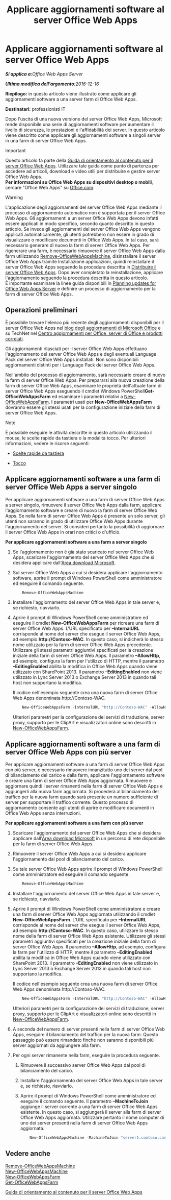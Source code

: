 ﻿---
title: Applicare aggiornamenti software al server Office Web Apps
TOCTitle: Applicare aggiornamenti software al server Office Web Apps
ms:assetid: 5d15dbd9-374e-422a-a870-43270dd0a2db
ms:mtpsurl: https://technet.microsoft.com/it-it/library/JJ966220(v=office.15)
ms:contentKeyID: 51658371
ms.date: 12/18/2017
mtps_version: v=office.15
ms.translationtype: HT
---

# Applicare aggiornamenti software al server Office Web Apps 

_<strong>Si applica a:</strong>Office Web Apps Server_

_<strong>Ultima modifica dell'argomento:</strong>2016-12-16_

**Riepilogo:** in questo articolo viene illustrato come applicare gli aggiornamenti software a una server farm di Office Web Apps.

**Destinatari:** professionisti IT

Dopo l'uscita di una nuova versione del server Office Web Apps, Microsoft rende disponibile una serie di aggiornamenti software per aumentare il livello di sicurezza, le prestazioni e l'affidabilità dei server. In questo articolo viene descritto come applicare gli aggiornamenti software a singoli server in una farm di server Office Web Apps.

> [!IMPORTANT]
> Questo articolo fa parte della <a href="content-roadmap-for-office-web-apps-server.md">Guida di orientamento al contenuto per il server Office Web Apps</a>. Utilizzare tale guida come punto di partenza per accedere ad articoli, download e video utili per distribuire e gestire server Office Web Apps.<br />
<strong>Per informazioni su Office Web Apps su dispositivi desktop o mobili</strong>, cercare &quot;Office Web Apps&quot; su <a href="http://go.microsoft.com/fwlink/p/?linkid=324961">Office.com</a>.

> [!WARNING]
> L'applicazione degli aggiornamenti del server Office Web Apps mediante il processo di aggiornamento automatico non è supportata per il server Office Web Apps. Gli aggiornamenti a un server Office Web Apps devono infatti essere applicati in modo specifico, secondo quanto descritto in questo articolo. Se invece gli aggiornamenti del server Office Web Apps vengono applicati automaticamente, gli utenti potrebbero non essere in grado di visualizzare o modificare documenti in Office Web Apps. In tal caso, sarà necessario generare di nuovo la farm di server Office Web Apps. Per rigenerare una farm, è necessario rimuovere il server Office Web Apps dalla farm utilizzando <A href="https://docs.microsoft.com/en-us/powershell/module/officewebapps/remove-officewebappsmachine?view=officewebapps-ps">Remove-OfficeWebAppsMachine</A>, disinstallare il server Office Web Apps tramite Installazione applicazioni, quindi reinstallare il server Office Web Apps seguendo la procedura descritta in <A href="deploy-office-web-apps-server.md">Distribuire il server Office Web Apps</A>. Dopo aver completato la reinstallazione, applicare l'aggiornamento seguendo la procedura descritta in questo articolo.<BR>È importante esaminare la linee guida disponibili in <A href="plan-office-web-apps-server.md">Planning updates for Office Web Apps Server</A> e definire un processo di aggiornamento per la farm di server Office Web Apps.



## Operazioni preliminari

È possibile trovare l'elenco più recente degli aggiornamenti disponibili per il server Office Web Apps nel [blog degli aggiornamenti di Microsoft Office](http://go.microsoft.com/fwlink/p/?linkid=280269) e su TechNet nel [Centro aggiornamenti per Office, server di Office e prodotti correlati](http://go.microsoft.com/fwlink/p/?linkid=280271).

Gli aggiornamenti rilasciati per il server Office Web Apps effettuano l'aggiornamento del server Office Web Apps e degli eventuali Language Pack del server Office Web Apps installati. Non sono disponibili aggiornamenti distinti per i Language Pack del server Office Web Apps.

Nell'ambito del processo di aggiornamento, sarà necessario creare di nuovo la farm di server Office Web Apps. Per prepararsi alla nuova creazione della farm di server Office Web Apps, esaminare le proprietà dell'attuale farm di server Office Web Apps eseguendo il cmdlet Windows PowerShell**Get-OfficeWebAppsFarm** ed esaminare i parametri relativi a [New-OfficeWebAppsFarm](https://docs.microsoft.com/en-us/powershell/module/officewebapps/new-officewebappsfarm?view=officewebapps-ps). I parametri usati per **New-OfficeWebAppsFarm** dovranno essere gli stessi usati per la configurazione iniziale della farm di server Office Web Apps.


> [!NOTE]
> È possibile eseguire le attività descritte in questo articolo utilizzando il mouse, le scelte rapide da tastiera o la modalità tocco. Per ulteriori informazioni, vedere le risorse seguenti: 
> <UL>
> <LI>
> <P><A href="http://go.microsoft.com/fwlink/p/?linkid=249150">Scelte rapide da tastiera</A></P>
> <LI>
> <P><A href="http://go.microsoft.com/fwlink/p/?linkid=249151">Tocco</A></P></LI></UL>



## Applicare aggiornamenti software a una farm di server Office Web Apps a server singolo

Per applicare aggiornamenti software a una farm di server Office Web Apps a server singolo, rimuovere il server Office Web Apps dalla farm, applicare l'aggiornamento software e creare di nuovo la farm di server Office Web Apps. Se nella farm di server Office Web Apps è presente un solo server, gli utenti non saranno in grado di utilizzare Office Web Apps durante l'aggiornamento del server. Si consideri pertanto la possibilità di aggiornare il server Office Web Apps in orari non critici o d'ufficio.

**Per applicare aggiornamenti software a una farm a server singolo**

1.  Se l'aggiornamento non è già stato scaricato nel server Office Web Apps, scaricare l'aggiornamento del server Office Web Apps che si desidera applicare dall'[Area download Microsoft](http://go.microsoft.com/fwlink/p/?linkid=280274).

2.  Sul server Office Web Apps a cui si desidera applicare l'aggiornamento software, aprire il prompt di Windows PowerShell come amministratore ed eseguire il comando seguente.
    
    ```PowerShell
        Remove-OfficeWebAppsMachine
    ```

3.  Installare l'aggiornamento del server Office Web Apps in tale server e, se richiesto, riavviarlo.

4.  Aprire il prompt di Windows PowerShell come amministratore ed eseguire il cmdlet **New-OfficeWebAppsFarm** per ricreare una farm di server Office Web Apps. L'URL specificato per **–InternalURL** corrisponde al nome del server che esegue il server Office Web Apps, ad esempio **http://Contoso-WAC**. In questo caso, si indicherà lo stesso nome utilizzato per la farm di server Office Web Apps precedente. Utilizzare gli stessi parametri aggiuntivi specificati per la creazione iniziale della farm di server Office Web Apps. Il parametro **–AllowHttp**, ad esempio, configura la farm per l'utilizzo di HTTP, mentre il parametro **–EditingEnabled** abilita la modifica in Office Web Apps quando viene utilizzato con SharePoint 2013. Il parametro **–EditingEnabled** non viene utilizzato in Lync Server 2013 o Exchange Server 2013 in quando tali host non supportano la modifica.
    
    Il codice nell'esempio seguente crea una nuova farm di server Office Web Apps denominata http://Contoso-WAC.
    
    ```PowerShell
        New-OfficeWebAppsFarm -InternalURL "http://Contoso-WAC" -AllowHttp -EditingEnabled
    ```
    
    Ulteriori parametri per la configurazione dei servizi di traduzione, server proxy, supporto per le ClipArt e visualizzatori online sono descritti in [New-OfficeWebAppsFarm](https://docs.microsoft.com/en-us/powershell/module/officewebapps/new-officewebappsfarm?view=officewebapps-ps).

## Applicare aggiornamenti software a una farm di server Office Web Apps con più server

Per applicare aggiornamenti software a una farm di server Office Web Apps con più server, è necessario rimuovere innanzitutto uno dei server dal pool di bilanciamento del carico e dalla farm, applicare l'aggiornamento software e creare una farm di server Office Web Apps aggiornata. Rimuovere e aggiornare quindi i server rimanenti nella farm di server Office Web Apps e aggiungerli alla nuova farm aggiornata. Si procederà al bilanciamento del traffico per la nuova farm quando sarà presente un numero sufficiente di server per supportare il traffico corrente. Questo processo di aggiornamento consente agli utenti di aprire e modificare documenti in Office Web Apps senza interruzioni.

**Per applicare aggiornamenti software a una farm con più server**

1.  Scaricare l'aggiornamento del server Office Web Apps che si desidera applicare dall'[Area download Microsoft](http://go.microsoft.com/fwlink/p/?linkid=280274) in un percorso di rete disponibile per la farm di server Office Web Apps.

2.  Rimuovere il server Office Web Apps a cui si desidera applicare l'aggiornamento dal pool di bilanciamento del carico.

3.  Su tale server Office Web Apps aprire il prompt di Windows PowerShell come amministratore ed eseguire il comando seguente.
    
    ```PowerShell
        Remove-OfficeWebAppsMachine
    ```

4.  Installare l'aggiornamento del server Office Web Apps in tale server e, se richiesto, riavviarlo.

5.  Aprire il prompt di Windows PowerShell come amministratore e creare una farm di server Office Web Apps aggiornata utilizzando il cmdlet **New-OfficeWebAppsFarm**. L'URL specificato per **–InternalURL** corrisponde al nome del server che esegue il server Office Web Apps, ad esempio **http://Contoso-WAC**. In questo caso, utilizzare lo stesso nome della farm di server Office Web Apps esistente. Utilizzare gli stessi parametri aggiuntivi specificati per la creazione iniziale della farm di server Office Web Apps. Il parametro **–AllowHttp**, ad esempio, configura la farm per l'utilizzo di HTTP, mentre il parametro **–EditingEnabled** abilita la modifica in Office Web Apps quando viene utilizzato con SharePoint 2013. Il parametro **–EditingEnabled** non viene utilizzato in Lync Server 2013 o Exchange Server 2013 in quando tali host non supportano la modifica.
    
    Il codice nell'esempio seguente crea una nuova farm di server Office Web Apps denominata http://Contoso-WAC.
    
    ```PowerShell
        New-OfficeWebAppsFarm -InternalURL "http://Contoso-WAC" -AllowHttp -EditingEnabled
    ```
    
    Ulteriori parametri per la configurazione dei servizi di traduzione, server proxy, supporto per le ClipArt e visualizzatori online sono descritti in [New-OfficeWebAppsFarm](https://docs.microsoft.com/en-us/powershell/module/officewebapps/new-officewebappsfarm?view=officewebapps-ps).

6.  A seconda del numero di server presenti nella farm di server Office Web Apps, eseguire il bilanciamento del traffico per la nuova farm. Questo passaggio può essere rimandato finché non saranno disponibili più server aggiornati da aggiungere alla farm.

7.  Per ogni server rimanente nella farm, eseguire la procedura seguente.
    
    1.  Rimuovere il successivo server Office Web Apps dal pool di bilanciamento del carico.
    
    2.  Installare l'aggiornamento del server Office Web Apps in tale server e, se richiesto, riavviarlo.
    
    3.  Aprire il prompt di Windows PowerShell come amministratore ed eseguire il comando seguente. Il parametro **–MachineToJoin** aggiunge il server corrente a una farm di server Office Web Apps esistente. In questo caso, si aggiungerà il server alla farm di server Office Web Apps aggiornata. Utilizzare pertanto il nome computer di uno dei server presenti nella farm di server Office Web Apps aggiornata.
        
        ```PowerShell
            New-OfficeWebAppsMachine -MachineToJoin "server1.contoso.com"
        ```

## Vedere anche


[Remove-OfficeWebAppsMachine](https://docs.microsoft.com/en-us/powershell/module/officewebapps/remove-officewebappsmachine?view=officewebapps-ps)  
[New-OfficeWebAppsMachine](https://docs.microsoft.com/en-us/powershell/module/officewebapps/new-officewebappsmachine?view=officewebapps-ps)  
[New-OfficeWebAppsFarm](https://docs.microsoft.com/en-us/powershell/module/officewebapps/new-officewebappsfarm?view=officewebapps-ps)  
[Get-OfficeWebAppsFarm](https://docs.microsoft.com/en-us/powershell/module/officewebapps/get-officewebappsfarm?view=officewebapps-ps)  


[Guida di orientamento al contenuto per il server Office Web Apps](content-roadmap-for-office-web-apps-server.md)  
  

[](content-roadmap-for-office-web-apps-server.md)

